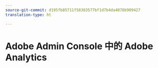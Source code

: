 ```yaml
---
source-git-commit: d195fb85711f58383577bf1d7b4da4078b909427
translation-type: ht

---
```

# Adobe Admin Console 中的 Adobe Analytics
